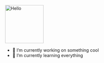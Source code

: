 <img src="https://media.giphy.com/media/3o7TKGAJ7CLp95cNI4/source.gif" alt="Hello" width="124px" />

- 🔭 I’m currently working on something cool
- 🌱 I’m currently learning everything 
